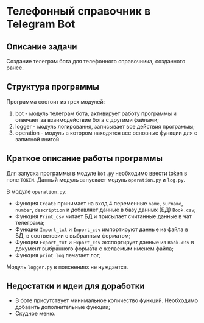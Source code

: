 # Телефонный справочник в Telegram Bot

## Описание задачи
Создание телеграм бота для телефонного справочника, созданного ранее.

## Структура программы

Программа состоит из трех модулей:

1. bot - модуль телеграм бота, активирует работу программы и отвечает за взаимодействие бота с другими файлами;
2. logger - модуль логирования, записывает все действия программы;
3. operation - модуль в котором находятся все основные функции для с записной книгой

## Краткое описание работы программы

Для запуска программы в модуле `bot.py` необходимо ввести token в поле `TOKEN`. Данный модуль запускает модуль `operation.py` и `log.py`.

В модуле `operation.py`:
- Функция `Create` принимает на вход 4 переменные `name`, `surname`, `number`, `description` и добавляет данные в базу данных (БД) `Book.csv`;
- Функция `Print_csv` читает БД и присылает считанные данные в чат телеграма;
- Функции `Import_txt` и `Import_csv` импортируют данные из файла в БД, в соответсвии с выбранным форматом;
- Функции `Export_txt` и `Export_csv` экспортирует данные из `Book.csv` в документ выбранного формата с желаемым именем файла;
- Функция `print_log` печатает лог;

Модуль `logger.py` в пояснениях не нуждается.

## Недостатки и идеи для доработки

- В боте присутствует минимальное количество функций. Необходимо добавить дополнительные функции;
- Скудное меню.